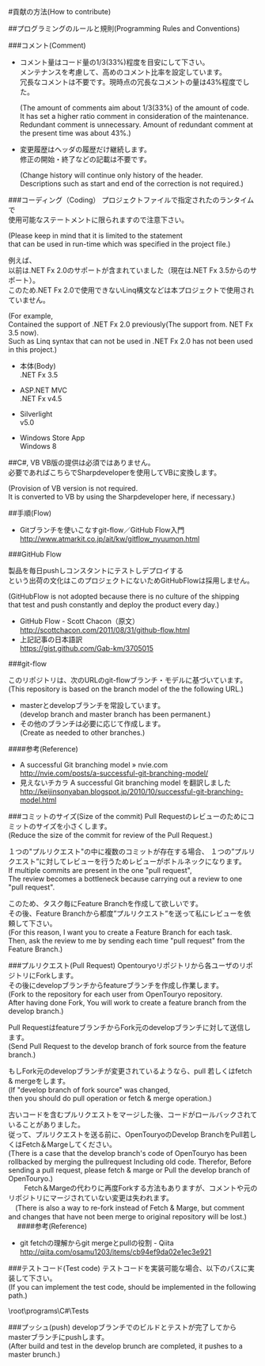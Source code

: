 #貢献の方法(How to contribute)

##プログラミングのルールと規則(Programming Rules and Conventions)

###コメント(Comment)

  - コメント量はコード量の1/3(33%)程度を目安にして下さい。  
    メンテナンスを考慮して、高めのコメント比率を設定しています。  
    冗長なコメントは不要です。現時点の冗長なコメントの量は43%程度でした。  
    
    (The amount of comments aim about 1/3(33%) of the amount of code.  
    It has set a higher ratio comment in consideration of the maintenance.  
    Redundant comment is unnecessary. Amount of redundant comment at the present time was about 43%.)  
    
  - 変更履歴はヘッダの履歴だけ継続します。  
    修正の開始・終了などの記載は不要です。  
    
    (Change history will continue only history of the header.  
    Descriptions such as start and end of the correction is not required.)  
    
###コーディング（Coding）
  プロジェクトファイルで指定されたのランタイムで  
  使用可能なステートメントに限られますので注意下さい。  
  
  (Please keep in mind that it is limited to the statement  
  that can be used in run-time which was specified in the project file.)  

  例えば、  
  以前は.NET Fx 2.0のサポートが含まれていました（現在は.NET Fx 3.5からのサポート）。  
  このため.NET Fx 2.0で使用できないLinq構文などは本プロジェクトで使用されていません。  

  (For example,  
  Contained the support of .NET Fx 2.0 previously(The support from. NET Fx 3.5 now).  
  Such as Linq syntax that can not be used in .NET Fx 2.0 has not been used in this project.)  

  - 本体(Body)  
    .NET Fx 3.5  

  - ASP.NET MVC  
    .NET Fx v4.5  

  - Silverlight  
    v5.0  

  - Windows Store App  
    Windows 8  

##C#, VB
  VB版の提供は必須ではありません。  
  必要であればこちらでSharpdeveloperを使用してVBに変換します。  
  
  (Provision of VB version is not required.  
  It is converted to VB by using the Sharpdeveloper here, if necessary.)

##手順(Flow)

  - Gitブランチを使いこなすgit-flow／GitHub Flow入門  
    http://www.atmarkit.co.jp/ait/kw/gitflow_nyuumon.html  

###GitHub Flow

  製品を毎日pushしコンスタントにテストしデプロイする  
  という出荷の文化はこのプロジェクトにないためGitHubFlowは採用しません。  

  (GitHubFlow is not adopted because there is no culture of the shipping  
  that test and push constantly and deploy the product every day.)  

  - GitHub Flow - Scott Chacon（原文）  
    http://scottchacon.com/2011/08/31/github-flow.html  
  - 上記記事の日本語訳  
    https://gist.github.com/Gab-km/3705015  
    
###git-flow

  このリポジトリは、次のURLのgit-flowブランチ・モデルに基づいています。  
  (This repository is based on the branch model of the the following URL.)  
  - masterとdevelopブランチを常設しています。  
    (develop branch and master branch has been permanent.)  
  - その他のブランチは必要に応じて作成します。  
    (Create as needed to other branches.)  

####参考(Reference)  
  - A successful Git branching model » nvie.com  
    http://nvie.com/posts/a-successful-git-branching-model/  
  - 見えないチカラ A successful Git branching model を翻訳しました  
    http://keijinsonyaban.blogspot.jp/2010/10/successful-git-branching-model.html  

###コミットのサイズ(Size of the commit)
  Pull Requestのレビューのためにコミットのサイズを小さくします。  
  (Reduce the size of the commit for review of the Pull Request.)  
  
  １つの"プルリクエスト"の中に複数のコミットが存在する場合、 
  １つの”プルリクエスト”に対してレビューを行うためレビューがボトルネックになります。  
  If multiple commits are present in the one "pull request",  
  The review becomes a bottleneck because carrying out a review to one "pull request".  
  
  このため、タスク毎にFeature Branchを作成して欲しいです。  
  その後、Feature Branchから都度”プルリクエスト”を送って私にレビューを依頼して下さい。  
  (For this reason, I want you to create a Feature Branch for each task.  
  Then, ask the review to me by sending each time "pull request" from the Feature Branch.)  
  
###プルリクエスト(Pull Request)
  Opentouryoリポジトリから各ユーザのリポジトリにForkします。  
  その後にdevelopブランチからfeatureブランチを作成し作業します。  
  (Fork to the repository for each user from OpenTouryo repository.  
  After having done Fork, You will work to create a feature branch from the develop branch.)  

  Pull RequestはfeatureブランチからFork元のdevelopブランチに対して送信します。  
  (Send Pull Request to the develop branch of fork source from the feature branch.)  
  
  もしFork元のdevelopブランチが変更されているようなら、pull 若しくはfetch & mergeをします。  
  (If "develop branch of fork source" was changed,  
  then you should do pull operation or fetch & merge operation.)  
  
  古いコードを含むプルリクエストをマージした後、コードがロールバックされていることがありました。  
  従って、プルリクエストを送る前に、OpenTouryoのDevelop BranchをPull若しくはFetch＆Margeしてください。  
  (There is a case that the develop branch's code of OpenTouryo has been rollbacked by merging the pullrequest Including old code. Therefor, Before sending a pull request, please fetch & marge or Pull the develop branch of OpenTouryo.)  
　
　Fetch＆Margeの代わりに再度Forkする方法もありますが、コメントや元のリポジトリにマージされていない変更は失われます。  
　(There is also a way to re-fork instead of Fetch & Marge, but comment and changes that have not been merge to original repository will be lost.)
　
####参考(Reference)  
  - git fetchの理解からgit mergeとpullの役割 - Qiita  
    http://qiita.com/osamu1203/items/cb94ef9da02e1ec3e921

###テストコード(Test code)
  テストコードを実装可能な場合、以下のパスに実装して下さい。  
  (If you can implement the test code, should be implemented in the following path.)  

  \root\programs\C#\Tests  

###プッシュ(push)
  developブランチでのビルドとテストが完了してからmasterブランチにpushします。  
  (After build and test in the develop brunch are completed, it pushes to a master brunch.)
